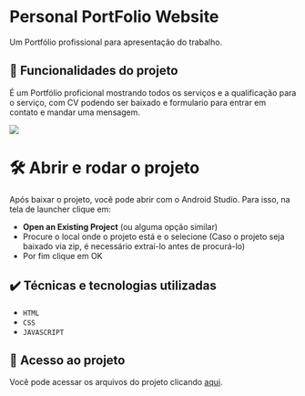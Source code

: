 # Personal PortFolio Website

Um Portfólio profissional para apresentação do trabalho.

## 🔨 Funcionalidades do projeto

É um Portfólio proficional mostrando todos os serviços e a qualificação para o serviço, com CV podendo ser baixado e formulario para entrar em contato e mandar uma mensagem.

![](gifs/Portifolio.gif)


# 🛠️ Abrir e rodar o projeto
Após baixar o projeto, você pode abrir com o Android Studio. Para isso, na tela de launcher clique em:

- **Open an Existing Project** (ou alguma opção similar)
- Procure o local onde o projeto está e o selecione (Caso o projeto seja baixado via zip, é necessário extraí-lo antes de procurá-lo)
- Por fim clique em OK

## ✔️ Técnicas e tecnologias utilizadas

- ``HTML``
- ``CSS``
- ``JAVASCRIPT``

## 📁 Acesso ao projeto
Você pode acessar os arquivos do projeto clicando [aqui](https://github.com/Leandro-Pinho/Personal-portfolio).

